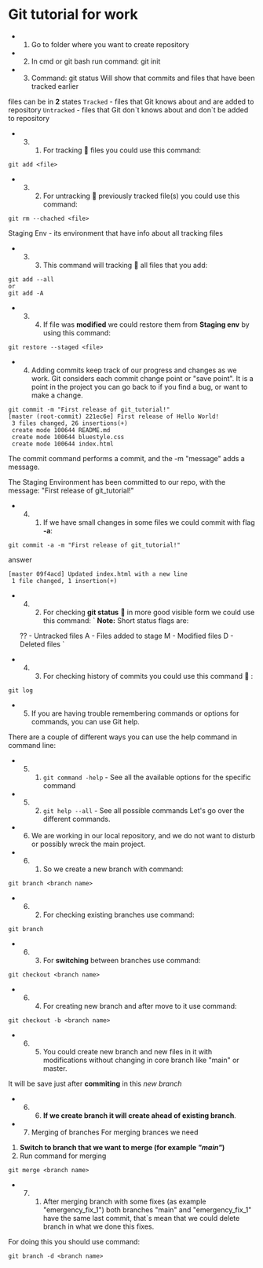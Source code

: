 # Git tutorial for work 
- 1. Go to folder where you want to create repository
- 2. In cmd or git bash run command:
git init
- 3. Command:
git status
Will show that commits and files that have been tracked earlier

files can be in **2** states
`Tracked` - files that Git knows about and are added to repository
`Untracked` - files that Git don\`t knows about and don\`t be added to repository

- 3. 1) For tracking :green_book: files you could use this command: 
```
git add <file>
```
- 3. 2) For untracking :closed_book: previously tracked file(s) you could use this command:
```
git rm --chached <file>
```
Staging Env - its environment that have info about all tracking files

- 3. 3) This command will tracking :green_book: all files that you add:
```
git add --all 
or
git add -A
```
- 3. 4) If file was **modified** we could restore them from **Staging env** by using this command:
```
git restore --staged <file>
```
- 4. Adding commits keep track of our progress and changes as we work. Git considers each commit change point or "save point". It is a point in the project you can go back to if you find a bug, or want to make a change.
```
git commit -m "First release of git_tutorial!"
[master (root-commit) 221ec6e] First release of Hello World!
 3 files changed, 26 insertions(+)
 create mode 100644 README.md
 create mode 100644 bluestyle.css
 create mode 100644 index.html
```

The commit command performs a commit, and the -m "message" adds a message.

The Staging Environment has been committed to our repo, with the message:
"First release of git_tutorial!"
- 4. 1) If we have small changes in some files we could commit with flag **-a**:
```
git commit -a -m "First release of git_tutorial!"
```
answer
```
[master 09f4acd] Updated index.html with a new line
 1 file changed, 1 insertion(+)
```
- 4. 2) For checking **git status** :ledger: in more good visible form we could use this command:
`
**Note:** Short status flags are:

    ?? - Untracked files
    A - Files added to stage
    M - Modified files
    D - Deleted files
`
- 4. 3) For checking history of commits you could use this command :book: :
```
git log
```
- 5. If you are having trouble remembering commands or options for commands, you can use Git help.

There are a couple of different ways you can use the help command in command line:

- 5. 1) `git command -help` -  See all the available options for the specific command
- 5. 2) `git help --all` -  See all possible commands
 Let's go over the different commands.

- 6. We are working in our local repository, and we do not want to disturb or possibly wreck the main project.

- 6. 1) So we create a new branch with command:
```
git branch <branch name>
```
- 6. 2) For checking existing branches use command:
```
git branch
```
- 6. 3) For **switching** between branches use command:
```
git checkout <branch name>
```
- 6. 4) For creating new branch and after move to it use command:
```
git checkout -b <branch name>
```
- 6. 5) You could create new branch and new files in it with modifications without changing in core branch like "main" or master.

It will be save just after **commiting** in this *new branch*
- 6. 6) **If we create branch it will create ahead of existing branch**.

- 7. Merging of branches
For merging brances we need
1) **Switch to branch that we want to merge (for example *"main"*)**
2) Run command for merging
```
git merge <branch name>
``` 
- 7. 1) After merging branch with some fixes (as example "emergency_fix_1") both branches "main" and "emergency_fix_1" have the same last commit, that`s mean that we could delete branch in what we done this fixes.

For doing this you should use command:
```
git branch -d <branch name>
```



